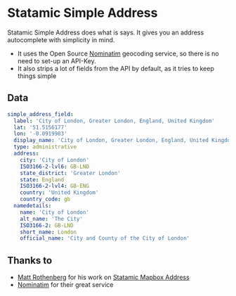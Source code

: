 # Statamic Simple Address

Statamic Simple Address does what is says. It gives you an address autocomplete with simplicity in mind.

- It uses the Open Source [Nominatim](https://nominatim.org/) geocoding service, so there is no need to set-up an API-Key.
- It also strips a lot of fields from the API by default, as it tries to keep things simple

## Data

```yaml
simple_address_field:
  label: 'City of London, Greater London, England, United Kingdom'
  lat: '51.5156177'
  lon: '-0.0919983'
  display_name: 'City of London, Greater London, England, United Kingdom'
  type: administrative
  address:
    city: 'City of London'
    ISO3166-2-lvl6: GB-LND
    state_district: 'Greater London'
    state: England
    ISO3166-2-lvl4: GB-ENG
    country: 'United Kingdom'
    country_code: gb
  namedetails:
    name: 'City of London'
    alt_name: 'The City'
    ISO3166-2: GB-LND
    short_name: London
    official_name: 'City and County of the City of London'
```

## Thanks to

- [Matt Rothenberg](https://github.com/mattrothenberg) for his work on [Statamic Mapbox Address](https://github.com/mattrothenberg/statamic-mapbox-address)
- [Nominatim](https://nominatim.org/) for their great service
